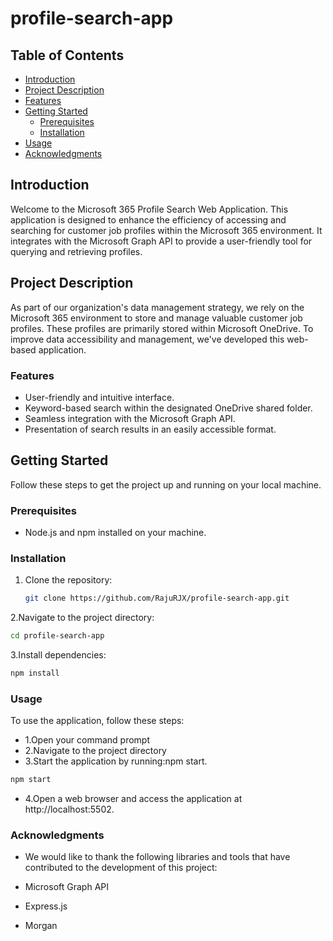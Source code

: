 # profile-search-app
## Table of Contents

- [Introduction](#introduction)
- [Project Description](#project-description)
- [Features](#features)
- [Getting Started](#getting-started)
  - [Prerequisites](#prerequisites)
  - [Installation](#installation)
- [Usage](#usage)
- [Acknowledgments](#acknowledgments)

## Introduction

Welcome to the Microsoft 365 Profile Search Web Application. This application is designed to enhance the efficiency of accessing and searching for customer job profiles within the Microsoft 365 environment. It integrates with the Microsoft Graph API to provide a user-friendly tool for querying and retrieving profiles.

## Project Description

As part of our organization's data management strategy, we rely on the Microsoft 365 environment to store and manage valuable customer job profiles. These profiles are primarily stored within Microsoft OneDrive. To improve data accessibility and management, we've developed this web-based application.

### Features

- User-friendly and intuitive interface.
- Keyword-based search within the designated OneDrive shared folder.
- Seamless integration with the Microsoft Graph API.
- Presentation of search results in an easily accessible format.

## Getting Started

Follow these steps to get the project up and running on your local machine.

### Prerequisites

- Node.js and npm installed on your machine.

### Installation

1. Clone the repository:
   ```bash
   git clone https://github.com/RajuRJX/profile-search-app.git
   ```
2.Navigate to the project directory:
```bash
cd profile-search-app
```
3.Install dependencies:
```bash
npm install
```

### Usage

To use the application, follow these steps:
- 1.Open your command prompt
- 2.Navigate to the project directory
- 3.Start the application by running:npm start.
```bash
npm start
```
- 4.Open a web browser and access the application at http://localhost:5502.

### Acknowledgments

- We would like to thank the following libraries and tools that have contributed to the development of this project:

- Microsoft Graph API
- Express.js
- Morgan

